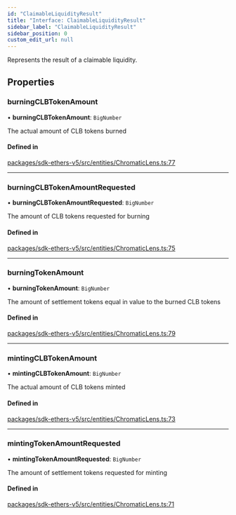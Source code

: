 ```yaml
---
id: "ClaimableLiquidityResult"
title: "Interface: ClaimableLiquidityResult"
sidebar_label: "ClaimableLiquidityResult"
sidebar_position: 0
custom_edit_url: null
---
```


Represents the result of a claimable liquidity.

## Properties

### burningCLBTokenAmount

• **burningCLBTokenAmount**: `BigNumber`

The actual amount of CLB tokens burned

#### Defined in

[packages/sdk-ethers-v5/src/entities/ChromaticLens.ts:77](https://github.com/chromatic-protocol/sdk/blob/28b8987/packages/sdk-ethers-v5/src/entities/ChromaticLens.ts#L77)

___

### burningCLBTokenAmountRequested

• **burningCLBTokenAmountRequested**: `BigNumber`

The amount of CLB tokens requested for burning

#### Defined in

[packages/sdk-ethers-v5/src/entities/ChromaticLens.ts:75](https://github.com/chromatic-protocol/sdk/blob/28b8987/packages/sdk-ethers-v5/src/entities/ChromaticLens.ts#L75)

___

### burningTokenAmount

• **burningTokenAmount**: `BigNumber`

The amount of settlement tokens equal in value to the burned CLB tokens

#### Defined in

[packages/sdk-ethers-v5/src/entities/ChromaticLens.ts:79](https://github.com/chromatic-protocol/sdk/blob/28b8987/packages/sdk-ethers-v5/src/entities/ChromaticLens.ts#L79)

___

### mintingCLBTokenAmount

• **mintingCLBTokenAmount**: `BigNumber`

The actual amount of CLB tokens minted

#### Defined in

[packages/sdk-ethers-v5/src/entities/ChromaticLens.ts:73](https://github.com/chromatic-protocol/sdk/blob/28b8987/packages/sdk-ethers-v5/src/entities/ChromaticLens.ts#L73)

___

### mintingTokenAmountRequested

• **mintingTokenAmountRequested**: `BigNumber`

The amount of settlement tokens requested for minting

#### Defined in

[packages/sdk-ethers-v5/src/entities/ChromaticLens.ts:71](https://github.com/chromatic-protocol/sdk/blob/28b8987/packages/sdk-ethers-v5/src/entities/ChromaticLens.ts#L71)
